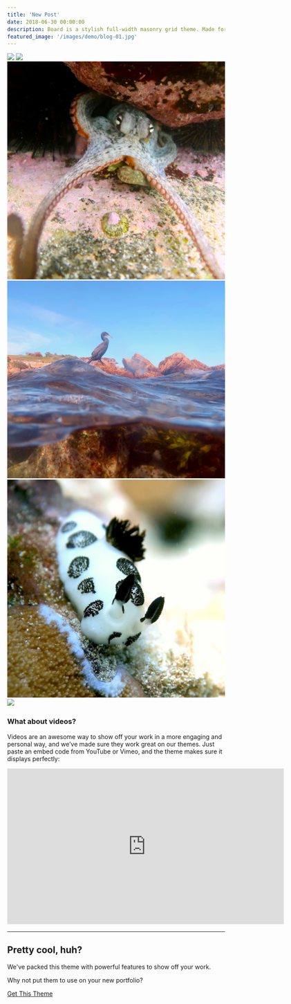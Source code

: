 ```yaml
---
title: 'New Post'
date: 2018-06-30 00:00:00
description: Board is a stylish full-width masonry grid theme. Made for designers, artists, photographers and developers to show off their best work.
featured_image: '/images/demo/blog-01.jpg'
---
```



<div class="gallery" data-columns="3">
  <img src="/images/demo/2022_03_06_MAU.JPG">
	<img src="/images/demo/2022_03_05_MAU.JPG">
	<img src="/images/demo/2021_12_16_SYD.JPG">
	<img src="/images/demo/2021_12_21_SYD.JPG">
	<img src="/images/demo/2022_02_02_OAH.JPG">
	<img src="/images/demo/2022_02_04_OAH.JPG">


</div>

### What about videos?

Videos are an awesome way to show off your work in a more engaging and personal way, and we’ve made sure they work great on our themes. Just paste an embed code from YouTube or Vimeo, and the theme makes sure it displays perfectly:

<iframe src="https://player.vimeo.com/video/107469489" width="640" height="360" frameborder="0" allowfullscreen></iframe>

---

## Pretty cool, huh?

We've packed this theme with powerful features to show off your work.

Why not put them to use on your new portfolio?

<a href="https://jekyllthemes.io/theme/board-portfolio-jekyll-theme" class="button button--large">Get This Theme</a>
